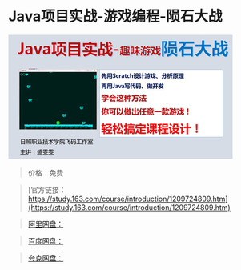 # Java项目实战-游戏编程-陨石大战

![img](../../../assets/study163/free/63126edb922b491dbb7085278c24821d.JPG)

> 价格：免费

> [官方链接：https://study.163.com/course/introduction/1209724809.htm](https://study.163.com/course/introduction/1209724809.htm)

> [阿里网盘：]()

> [百度网盘：]()

> [夸克网盘：]()
